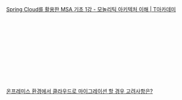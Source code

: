 


[Spring Cloud를 활용한 MSA 기초 1강 - 모놀리틱 아키텍처 이해 | T아카데미](https://www.youtube.com/watch?v=D6drzNZWs-Y)
<br/>

[]()
<br/>

[]()
<br/>

[]()
<br/>

[]()
<br/>

[]()
<br/>

[]()
<br/>



[온프레미스 환경에서 클라우드로 마이그레이션 할 경우 고려사항은?](https://www.youtube.com/watch?v=Hgkxegh2-KA&list=PLiLLi47PCMPjvVIba_5Tzl--QqblJkpnZ&index=5&ab_channel=%EB%84%90%EB%84%90%ED%95%9C%EA%B0%9C%EB%B0%9C%EC%9E%90TV)
<br/>

